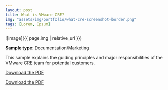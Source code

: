```yaml
---
layout: post
title: What is VMware CRE?
img: "assets/img/portfolio/what-cre-screenshot-border.png"
tags: [Lorem, Ipsum]
---
```

![image]({{ page.img | relative_url }})

**Sample type**: Documentation/Marketing

This sample explains the guiding principles and major responsibilities of the VMware CRE team for potential customers. 

[Download the PDF](_portfolio/vmware-cre.pdf)

<a href="https://raw.githubusercontent.com/bunnnnnnn/bunnnnnnn.github.io/main/_portfolio/vmware-cre.pdf" download>Download the PDF</a>